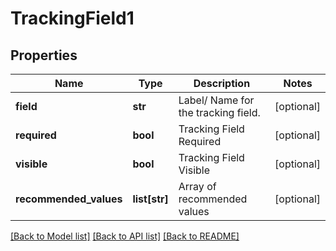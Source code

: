 # TrackingField1

## Properties
Name | Type | Description | Notes
------------ | ------------- | ------------- | -------------
**field** | **str** | Label/ Name for the tracking field. | [optional] 
**required** | **bool** | Tracking Field Required | [optional] 
**visible** | **bool** | Tracking Field Visible | [optional] 
**recommended_values** | **list[str]** | Array of recommended values | [optional] 

[[Back to Model list]](../README.md#documentation-for-models) [[Back to API list]](../README.md#documentation-for-api-endpoints) [[Back to README]](../README.md)

